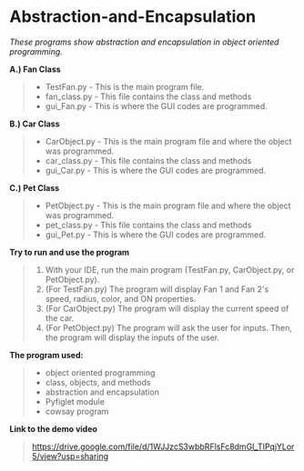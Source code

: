 # Abstraction-and-Encapsulation

*These programs show abstraction and encapsulation in object oriented programming.*

**A.) Fan Class**
>- TestFan.py - This is the main program file.
>- fan_class.py - This file contains the class and methods
>- gui_Fan.py - This is where the GUI codes are programmed.

**B.) Car Class**
>- CarObject.py - This is the main program file and where the object was programmed.
>- car_class.py - This file contains the class and methods
>- gui_Car.py - This is where the GUI codes are programmed.

**C.) Pet Class**
>- PetObject.py - This is the main program file and where the object was programmed.
>- pet_class.py - This file contains the class and methods
>- gui_Pet.py - This is where the GUI codes are programmed.

**Try to run and use the program**
>1. With your IDE, run the main program (TestFan.py, CarObject.py, or PetObject.py).
>2. (For TestFan.py) The program will display Fan 1 and Fan 2's speed, radius, color, and ON properties.
>3. (For CarObject.py) The program will display the current speed of the car.
>4. (For PetObject.py) The program will ask the user for inputs. Then, the program will display the inputs of the user.

**The program used:**
>- object oriented programming
>- class, objects, and methods
>- abstraction and encapsulation
>- Pyfiglet module
>- cowsay program

**Link to the demo video**
>https://drive.google.com/file/d/1WJJzcS3wbbRFlsFc8dmGI_TIPqjYLor5/view?usp=sharing
